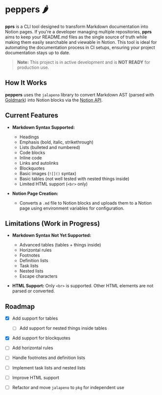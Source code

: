 # peppers 🌶️

**pprs** is a CLI tool designed to transform Markdown documentation into Notion pages.
If you're a developer managing multiple repositories, **pprs** aims to keep your README.md files as 
the single source of truth while making them easily searchable and viewable in Notion. 
This tool is ideal for automating the documentation process in CI setups, ensuring your project documentation stays up to date.

> **Note:** This project is in active development and is **NOT READY** for production use. 

## How It Works

**peppers** uses the `jalapeno` library to convert Markdown AST (parsed with [Goldmark](https://github.com/yuin/goldmark)) 
into Notion blocks via the [Notion API](https://developers.notion.com/).

## Current Features

- **Markdown Syntax Supported:**
    - Headings
    - Emphasis (bold, italic, strikethrough)
    - Lists (bulleted and numbered)
    - Code blocks
    - Inline code
    - Links and autolinks
    - Blockquotes
    - Basic images (`![]()` syntax)
    - Basic tables (not well tested with nested things inside)
    - Limited HTML support (`<br>` only)

- **Notion Page Creation:**
    - Converts a `.md` file to Notion blocks and uploads them to a Notion page using environment variables for configuration.

## Limitations (Work in Progress)

- **Markdown Syntax Not Yet Supported:**
    - Advanced tables (tables + things inside)
    - Horizontal rules
    - Footnotes
    - Definition lists
    - Task lists
    - Nested lists
    - Escape characters

- **HTML Support:** Only `<br>` is supported. Other HTML elements are not parsed or converted.

## Roadmap

- [x] Add support for tables
  - [ ] Add support for nested things inside tables
- [x] Add support for blockquotes
- [ ] Add horizontal rules
- [ ] Handle footnotes and definition lists
- [ ] Implement task lists and nested lists
- [ ] Improve HTML support
- [ ] Refactor and move `jalapeno` to `pkg` for independent use

